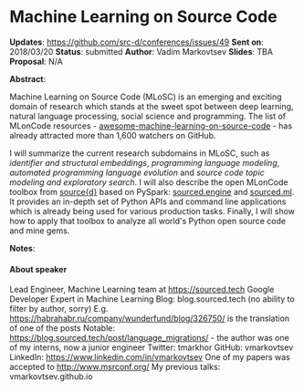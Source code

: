 # Machine Learning on Source Code

**Updates**:  https://github.com/src-d/conferences/issues/49
**Sent on**:  2018/03/20
**Status**:   submitted
**Author**:   Vadim Markovtsev
**Slides**:   TBA
**Proposal**: N/A

**Abstract**:

Machine Learning on Source Code (MLoSC) is an emerging and exciting domain of research which stands at the sweet spot between deep learning, natural language processing, social science and programming. The list of MLonCode resources - [awesome-machine-learning-on-source-code](https://github.com/src-d/awesome-machine-learning-on-source-code) - has already attracted more than 1,600 watchers on GitHub.

I will summarize the current research subdomains in MLoSC, such as *identifier and structural embeddings*, *programming language modeling*, *automated programming language evolution* and *source code topic modeling and exploratory search*. I will also describe the open MLonCode toolbox from [source{d}](https://sourced.tech) based on PySpark: [sourced.engine](https://github.com/src-d/engine) and [sourced.ml](https://github.com/src-d/ml). It provides an in-depth set of Python APIs and command line applications which is already being used for various production tasks. Finally, I will show how to apply that toolbox to analyze all world's Python open source code and mine gems.

**Notes**:

#### About speaker

Lead Engineer, Machine Learning team at https://sourced.tech
Google Developer Expert in Machine Learning
Blog: blog.sourced.tech (no ability to filter by author, sorry)
E.g. https://habrahabr.ru/company/wunderfund/blog/326750/ is the translation of one of the posts
Notable: https://blog.sourced.tech/post/language_migrations/ - the author was one of my interns, now a junior engineer
Twitter: tmarkhor
GitHub: vmarkovtsev
LinkedIn: https://www.linkedin.com/in/vmarkovtsev
One of my papers was accepted to http://www.msrconf.org/
My previous talks: vmarkovtsev.github.io
